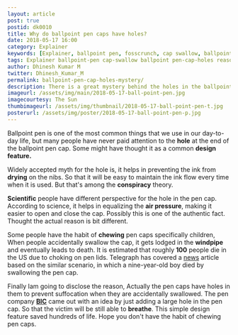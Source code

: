 ```yaml
---
layout: article
post: true
postid: dk0010
title: Why do ballpoint pen caps have holes?
date: 2018-05-17 16:00 
category: Explainer
keywords: [Explainer, ballpoint pen, fosscrunch, cap swallow, ballpoint , pen cap holes, reason]
tags: Explainer ballpoint-pen cap-swallow ballpoint pen-cap-holes reason
author: Dhinesh Kumar M
twitter: Dhinesh_Kumar_M
permalink: ballpoint-pen-cap-holes-mystery/
description: There is a great mystery behind the holes in the ballpoint pen lids, learn this article to uncover the myster.
imageurl: /assets/img/main/2018-05-17-ball-point-pen.jpg
imagecourtesy: The Sun
thumbimageurl: /assets/img/thumbnail/2018-05-17-ball-point-pen-t.jpg
posterurl: /assets/img/poster/2018-05-17-ball-point-pen-p.jpg
---
```

<p><span class="first-letter">B</span>allpoint pen is one of the most common things that we use in our day-to-day life, but many people have never paid attention to the <strong>hole</strong> at the end of the ballpoint pen cap. Some might have thought it as a common <strong>design feature.</strong></p>
<p>Widely accepted myth for the hole is, it helps in preventing the ink from<strong> drying</strong> on the nibs. So that it will be easy to maintain the ink flow every time when it is used. But that's among the <strong>conspiracy</strong> theory.</p>
<p><strong>Scientific</strong> people have different perspective for the hole in the pen cap. According to science, it helps in equalizing the <strong>air pressure</strong>, making it easier to open and close the cap. Possibly this is one of the authentic fact. Thought the actual reason is bit different.</p>
<p>Some people have the habit of <strong>chewing</strong> pen caps specifically children, When people accidentally swallow the cap, it gets lodged in the <strong>windpipe</strong> and eventually leads to death. It is estimated that roughly <strong>100</strong> people die in the US due to choking on pen lids. Telegraph has covered a <a title="Boy choked to death on his pen top" href="https://www.telegraph.co.uk/news/uknews/1539833/Boy-choked-to-death-on-his-pen-top.html">news</a> article based on the similar scenario, in which a nine-year-old boy died by swallowing the pen cap. </p>
<p>Finally Iam going to disclose the reason, Actually the pen caps have holes in them to prevent suffocation when they are accidentally swallowed. The pen company <a title="BIC" href="https://www.bicworld.com/en"><strong>BIC</strong></a> came out with an idea by just adding a large hole in the pen cap. So that the victim will be still able to <strong>breathe</strong>. This simple design feature saved hundreds of life. Hope you don't have the habit of chewing pen caps.</p>